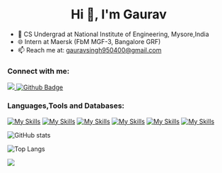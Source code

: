  <h1 align="center">Hi 👋, I'm Gaurav</h1>

- 🔭 CS Undergrad at National Institute of Engineering, Mysore,India
- 🌐 Intern at Maersk (FbM MGF-3, Bangalore GRF) 
- 📫 Reach me at: gauravsingh950400@gmail.com
  
### Connect with me:
<div id="badges">
  <a href="https://www.linkedin.com/in/gaurav-kumar-23a30a255/">
    <img src="https://img.shields.io/badge/LinkedIn-0077B5?style=for-the-badge&logo=linkedin&logoColor=white"/>
  <a href="https://github.com/gauravkumar950">
    <img src="https://img.shields.io/badge/Github-white?style=for-the-badge&logo=Github&logoColor=black" alt="Github Badge"/>
  </a>
   </div>

### Languages,Tools and Databases:
[![My Skills](https://skillicons.dev/icons?i=java,python,c,cs,html&theme=light)](https://skillicons.dev)
[![My Skills](https://skillicons.dev/icons?i=angular,react,spring,dotnet,selenium&theme=light)](https://skillicons.dev)
[![My Skills](https://skillicons.dev/icons?i=mysql,mongodb,redis,kafka&theme=light)](https://skillicons.dev)
[![My Skills](https://skillicons.dev/icons?i=git,github,githubactions,jenkins,postman&theme=light)](https://skillicons.dev)
[![My Skills](https://skillicons.dev/icons?i=azure,heroku,vercel&theme=light)](https://skillicons.dev)
[![My Skills](https://skillicons.dev/icons?i=figma&theme=light)](https://skillicons.dev)



![GitHub stats](https://github-readme-stats.vercel.app/api?username=GauravSingh950&show_icons=true&theme=dark)

![Top Langs](https://github-readme-stats.vercel.app/api/top-langs/?username=GauravSingh950&theme=dark)

![](https://komarev.com/ghpvc/?username=GauravSingh950&style=flat)
